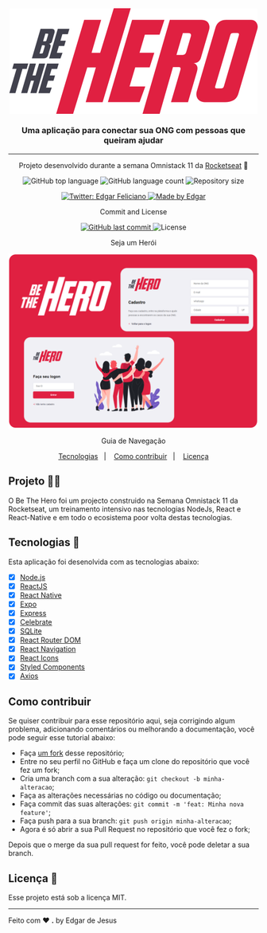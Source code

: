 
<h2 align="center">
    <img src=".github/logo.svg" alt="Be the Hero" align="center" /> 
    <h3 align="center">Uma aplicação para conectar sua ONG com pessoas que queiram ajudar</h3>
</h2>

---

<p align="center">Projeto desenvolvido durante a semana Omnistack 11 da <a href="https://rocketseat.com.br">Rocketseat</a> 🚀</p>

<p align="center">
 <img alt="GitHub top language" src="https://img.shields.io/github/languages/top/EdgarJFA/Ecoleta">

  <img alt="GitHub language count" src="https://img.shields.io/github/languages/count/EdgarJFA/Ecoleta">

  <img alt="Repository size" src="https://img.shields.io/github/repo-size/EdgarJFA/Ecoleta">  
</p>

<p align="center">
  <a href="https://twitter.com/edgarfeliciano" target="_blank">
    <img alt="Twitter: Edgar Feliciano" src="https://img.shields.io/twitter/follow/edgarfeliciano.svg?style=social" />
  </a>
  <a href="https://www.linkedin.com/in/edgar-amado-52478619a/">
    <img alt="Made by Edgar" src="https://img.shields.io/badge/made%20by-Edgar%20de%20Jesus-%2334CB79">
  </a>
  
</p>

<p align="center">Commit and License</p>

<p align="center">
  <a href="https://github.com/pedroleinar/be-the-hero/commits/master">
    <img alt="GitHub last commit" src="https://img.shields.io/github/last-commit/EdgarJFA/Ecoleta">
  </a>
  <img alt="License" src="https://img.shields.io/badge/license-MIT-brightgreen">
</p>

<p align="center">Seja um Herói</p>
<img src=".github/BeTheHeroCapa.png" alt="be the hero" align="center" ></img> 

<p align="center">Guia de Navegação</p>

<p align="center">
  <a href="#projeto-%EF%B8%8F">Tecnologias</a>&nbsp;&nbsp;&nbsp;|&nbsp;&nbsp;&nbsp;
  <a href="#como-contribuir">Como contribuir</a>&nbsp;&nbsp;&nbsp;|&nbsp;&nbsp;&nbsp;
  <a href="#licen%C3%A7a-memo">Licença</a>
</p>

##  Projeto 🦸‍♀️
O Be The Hero foi um projecto construido na Semana Omnistack 11 da Rocketseat, um treinamento intensivo nas tecnologias NodeJs, React e React-Native e em todo o ecosistema poor volta destas tecnologias.

## Tecnologias 🚀

Esta aplicação foi desenolvida com as tecnologias abaixo:
- [x] [Node.js](https://nodejs.org/en/)
- [x] [ReactJS](https://reactjs.org/)
- [x] [React Native](https://reactnative.dev/)
- [x] [Expo](https://expo.io/)
- [x] [Express](https://expressjs.com/pt-br/)
- [x] [Celebrate](https://github.com/arb/celebrate)
- [x] [SQLite](https://www.sqlite.org/)
- [x] [React Router DOM](https://reacttraining.com/react-router/)
- [x] [React Navigation](https://reactnavigation.org/)
- [x] [React Icons](https://react-icons.netlify.com/#/)
- [x] [Styled Components](https://styled-components.com/)
- [x] [Axios](https://github.com/axios/axios)

## Como contribuir

Se quiser contribuir para esse repositório aqui, seja corrigindo algum problema, adicionando comentários ou melhorando a documentação, você pode seguir esse tutorial abaixo:

- Faça [um fork](https://help.github.com/pt/github/getting-started-with-github/fork-a-repo) desse repositório;
- Entre no seu perfil no GitHub e faça um clone do repositório que você fez um fork;
- Cria uma branch com a sua alteração: `git checkout -b minha-alteracao`;
- Faça as alterações necessárias no código ou documentação;
- Faça commit das suas alterações: `git commit -m 'feat: Minha nova feature'`;
- Faça push para a sua branch: `git push origin minha-alteracao`;
- Agora é só abrir a sua Pull Request no repositório que você fez o fork;

Depois que o merge da sua pull request for feito, você pode deletar a sua branch.

##  Licença :memo:

Esse projeto está sob a licença MIT.

---

Feito com ♥ <strong>.</strong> by Edgar de Jesus

